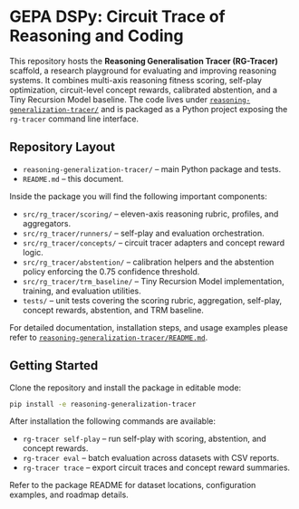 # GEPA DSPy: Circuit Trace of Reasoning and Coding

This repository hosts the **Reasoning Generalisation Tracer (RG-Tracer)**
scaffold, a research playground for evaluating and improving reasoning
systems. It combines multi-axis reasoning fitness scoring, self-play
optimization, circuit-level concept rewards, calibrated abstention, and a Tiny
Recursion Model baseline. The code lives under
[`reasoning-generalization-tracer/`](reasoning-generalization-tracer/) and is
packaged as a Python project exposing the `rg-tracer` command line interface.

## Repository Layout

- `reasoning-generalization-tracer/` – main Python package and tests.
- `README.md` – this document.

Inside the package you will find the following important components:

- `src/rg_tracer/scoring/` – eleven-axis reasoning rubric, profiles, and
  aggregators.
- `src/rg_tracer/runners/` – self-play and evaluation orchestration.
- `src/rg_tracer/concepts/` – circuit tracer adapters and concept reward logic.
- `src/rg_tracer/abstention/` – calibration helpers and the abstention policy
  enforcing the 0.75 confidence threshold.
- `src/rg_tracer/trm_baseline/` – Tiny Recursion Model implementation,
  training, and evaluation utilities.
- `tests/` – unit tests covering the scoring rubric, aggregation, self-play,
  concept rewards, abstention, and TRM baseline.

For detailed documentation, installation steps, and usage examples please refer
to [`reasoning-generalization-tracer/README.md`](reasoning-generalization-tracer/README.md).

## Getting Started

Clone the repository and install the package in editable mode:

```bash
pip install -e reasoning-generalization-tracer
```

After installation the following commands are available:

- `rg-tracer self-play` – run self-play with scoring, abstention, and concept
  rewards.
- `rg-tracer eval` – batch evaluation across datasets with CSV reports.
- `rg-tracer trace` – export circuit traces and concept reward summaries.

Refer to the package README for dataset locations, configuration examples, and
roadmap details.
